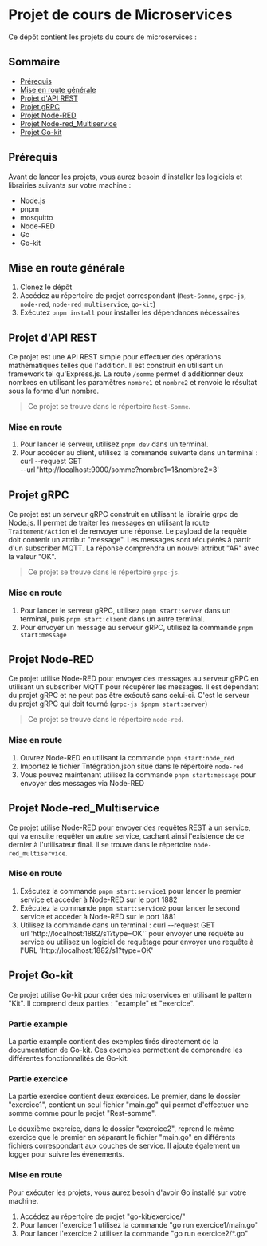 # Projet de cours de Microservices

Ce dépôt contient les projets du cours de microservices :

## Sommaire
- [Prérequis](#prérequis)
- [Mise en route générale](#mise-en-route-générale)
- [Projet d'API REST](#projet-dapi-rest)
- [Projet gRPC](#projet-grpc)
- [Projet Node-RED](#projet-node-red)
- [Projet Node-red_Multiservice](#projet-node-red_multiservice)
- [Projet Go-kit](#projet-go-kit)

## Prérequis

Avant de lancer les projets, vous aurez besoin d'installer les logiciels et librairies suivants sur votre machine :
- Node.js
- pnpm
- mosquitto
- Node-RED
- Go
- Go-kit


## Mise en route générale

1. Clonez le dépôt
2. Accédez au répertoire de projet correspondant (`Rest-Somme`, `grpc-js`, `node-red`, `node-red_multiservice`, `go-kit`)
3. Exécutez `pnpm install` pour installer les dépendances nécessaires

## Projet d'API REST

Ce projet est une API REST simple pour effectuer des opérations mathématiques telles que l'addition. Il est construit en utilisant un framework tel qu'Express.js. La route `/somme` permet d'additionner deux nombres en utilisant les paramètres `nombre1` et `nombre2` et renvoie le résultat sous la forme d'un nombre. 
> Ce projet se trouve dans le répertoire `Rest-Somme`.

### Mise en route

1. Pour lancer le serveur, utilisez `pnpm dev` dans un terminal.
2. Pour accéder au client, utilisez la commande suivante dans un terminal : 
    curl --request GET \
    --url 'http://localhost:9000/somme?nombre1=1&nombre2=3'


## Projet gRPC

Ce projet est un serveur gRPC construit en utilisant la librairie grpc de Node.js. Il permet de traiter les messages en utilisant la route `Traitement/Action` et de renvoyer une réponse. Le payload de la requête doit contenir un attribut "message". Les messages sont récupérés à partir d'un subscriber MQTT. La réponse comprendra un nouvel attribut "AR" avec la valeur "OK". 
> Ce projet se trouve dans le répertoire `grpc-js`.

### Mise en route

1. Pour lancer le serveur gRPC, utilisez `pnpm start:server` dans un terminal, puis `pnpm start:client` dans un autre terminal.
2. Pour envoyer un message au serveur gRPC, utilisez la commande `pnpm start:message`


## Projet Node-RED

Ce projet utilise Node-RED pour envoyer des messages au serveur gRPC en utilisant un subscriber MQTT pour récupérer les messages. Il est dépendant du projet gRPC et ne peut pas être exécuté sans celui-ci. C'est le serveur du projet gRPC qui doit tourné (`grpc-js $pnpm start:server`)
> Ce projet se trouve dans le répertoire `node-red`.

### Mise en route

1. Ouvrez Node-RED en utilisant la commande `pnpm start:node_red`
2. Importez le fichier Tntégration.json situé dans le répertoire `node-red`
3. Vous pouvez maintenant utilisez la commande `pnpm start:message` pour envoyer des messages via Node-RED


## Projet Node-red_Multiservice

Ce projet utilise Node-RED pour envoyer des requêtes REST à un service, qui va ensuite requêter un autre service, cachant ainsi l'existence de ce dernier à l'utilisateur final. Il se trouve dans le répertoire `node-red_multiservice`.

### Mise en route

1. Exécutez la commande `pnpm start:service1` pour lancer le premier service et accéder à Node-RED sur le port 1882
2. Exécutez la commande `pnpm start:service2` pour lancer le second service et accéder à Node-RED sur le port 1881
3. Utilisez la commande dans un terminal : 
    curl --request GET \
    url 'http://localhost:1882/s1?type=OK'` pour envoyer une requête au service
   ou utilisez un logiciel de requêtage pour envoyer une requête à l'URL 'http://localhost:1882/s1?type=OK'


## Projet Go-kit

Ce projet utilise Go-kit pour créer des microservices en utilisant le pattern "Kit". Il comprend deux parties : "example" et "exercice".

### Partie example

La partie example contient des exemples tirés directement de la documentation de Go-kit. Ces exemples permettent de comprendre les différentes fonctionnalités de Go-kit.

### Partie exercice

La partie exercice contient deux exercices. Le premier, dans le dossier "exercice1", contient un seul fichier "main.go" qui permet d'effectuer une somme comme pour le projet "Rest-somme".

Le deuxième exercice, dans le dossier "exercice2", reprend le même exercice que le premier en séparant le fichier "main.go" en différents fichiers correspondant aux couches de service. Il ajoute également un logger pour suivre les événements.

### Mise en route

Pour exécuter les projets, vous aurez besoin d'avoir Go installé sur votre machine.

1. Accédez au répertoire de projet "go-kit/exercice/"
2. Pour lancer l'exercice 1 utilisez la commande "go run exercice1/main.go"
3. Pour lancer l'exercice 2 utilisez la commande "go run exercice2/*.go"